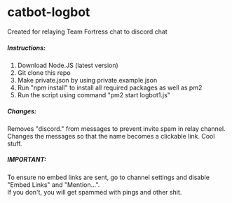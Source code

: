 # catbot-logbot
Created for relaying Team Fortress chat to discord chat
##### Instructions:
1. Download Node.JS (latest version)
2. Git clone this repo
3. Make private.json by using private.example.json
4. Run "npm install" to install all required packages as well as pm2
5. Run the script using command "pm2 start logbot1.js"
##### Changes:
Removes "discord." from messages to prevent invite spam in relay channel. <br>
Changes the messages so that the name becomes a clickable link. Cool stuff. <br>
##### IMPORTANT:
To ensure no embed links are sent, go to channel settings and disable "Embed Links" and "Mention...". <br>
If you don't, you will get spammed with pings and other shit.
